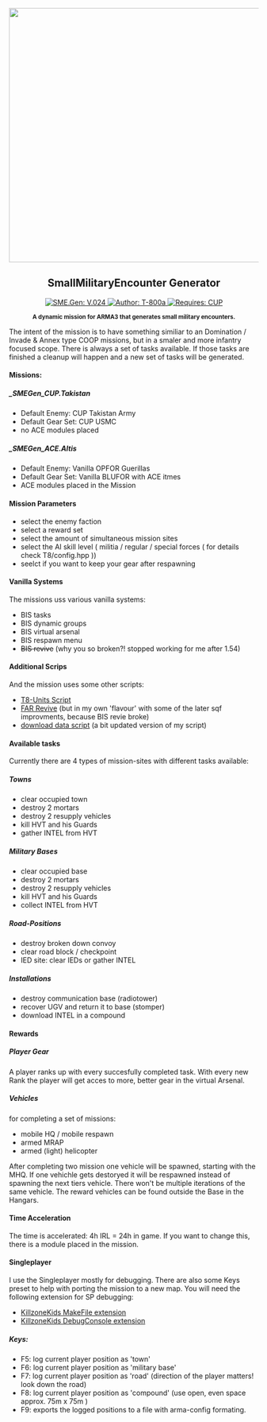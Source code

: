<p align="center"><img src="https://github.com/T-800a/SME.Gen/blob/master/SMEGen_logo_tp.png" width="512"></p>
<h2 align="center">SmallMilitaryEncounter Generator</h2>
<p align="center">
    <a href="#">
        <img src="https://img.shields.io/badge/SME.Gen-V.030-green.svg?style=flat-square" alt="SME.Gen: V.024">
    </a>
    <a href="#">
        <img src="http://img.shields.io/badge/Author-T--800a-blue.svg?style=flat-square" alt="Author: T-800a">
    </a>
    <a href="http://www.cup-arma3.org/" target="_blank">
        <img src="http://img.shields.io/badge/Utilises-CUP-orange.svg?style=flat-square" alt="Requires: CUP">
    </a>
</p>
<p align="center"><sup><strong>A dynamic mission for ARMA3 that generates small military encounters.</strong></sup></p>

The intent of the mission is to have something similiar to an Domination / Invade & Annex type COOP missions, but in a smaler and more infantry focused scope. There is always a set of tasks available. If those tasks are finished a cleanup will happen and a new set of tasks will be generated.


#### Missions:
##### _SMEGen_CUP.Takistan
- Default Enemy: CUP Takistan Army
- Default Gear Set: CUP USMC
- no ACE modules placed


##### _SMEGen_ACE.Altis		
- Default Enemy: Vanilla OPFOR Guerillas
- Default Gear Set: Vanilla BLUFOR with ACE itmes
- ACE modules placed in the Mission


#### Mission Parameters
- select the enemy faction
- select a reward set
- select the amount of simultaneous mission sites
- select the AI skill level ( militia / regular / special forces ( for details check T8/config.hpp ))
- seelct if you want to keep your gear after respawning


#### Vanilla Systems
The missions uss various vanilla systems:
- BIS tasks
- BIS dynamic groups
- BIS virtual arsenal
- BIS respawn menu
- ~~BIS revive~~ (why you so broken?! stopped working for me after 1.54)


#### Additional Scrips
And the mission uses some other scripts:
- [T8-Units Script](https://forums.bistudio.com/topic/172795-release-t8-units-a-less-dynamic-ai-creator/)
- [FAR Revive](https://github.com/farooqaaa/far_revive) (but in my own 'flavour' with some of the later sqf improvments, because BIS revie broke)
- [download data script](https://forums.bistudio.com/topic/157241-script-snippet-downlad-data-from-a-laptop/?hl=download%20data) (a bit updated version of my script)


#### Available tasks
Currently there are 4 types of mission-sites with different tasks available:

##### Towns
- clear occupied town
- destroy 2 mortars
- destroy 2 resupply vehicles
- kill HVT and his Guards
- gather INTEL from HVT

##### Military Bases
- clear occupied base
- destroy 2 mortars
- destroy 2 resupply vehicles
- kill HVT and his Guards
- collect INTEL from HVT

##### Road-Positions
- destroy broken down convoy
- clear road block / checkpoint
- IED site: clear IEDs or gather INTEL

##### Installations
- destroy communication base (radiotower)
- recover UGV and return it to base (stomper)
- download INTEL in a compound


#### Rewards
##### Player Gear
A player ranks up with every succesfully completed task. With every new Rank the player will get acces to more, better gear in the virtual Arsenal.


##### Vehicles
for completing a set of missions:
- mobile HQ / mobile respawn
- armed MRAP
- armed (light) helicopter

After completing two mission one vehicle will be spawned, starting with the MHQ. If one vehichle gets destoryed it will be respawned instead of spawning the next tiers vehicle. There won't be multiple iterations of the same vehicle. The reward vehicles can be found outside the Base in the Hangars.


#### Time Acceleration
The time is accelerated: 4h IRL = 24h in game. If you want to change this, there is a module placed in the mission.



#### Singleplayer
I use the Singleplayer mostly for debugging. There are also some Keys preset to help with porting the mission to a new map. 
You will need the following extension for SP debugging:
- [KillzoneKids MakeFile extension](http://killzonekid.com/arma-extension-make_file-dll-v1-0/)
- [KillzoneKids DebugConsole extension](http://killzonekid.com/arma-console-extension-debug_console-dll-v2-0/)


##### Keys:
- F5: log current player position as 'town'
- F6: log current player position as 'military base'
- F7: log current player position as 'road' (direction of the player matters! look down the road)
- F8: log current player position as 'compound' (use open, even space approx. 75m x 75m )
- F9: exports the logged positions to a file with arma-config formating.
